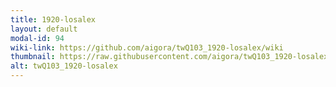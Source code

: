 ```yaml
---
title: 1920-losalex
layout: default
modal-id: 94
wiki-link: https://github.com/aigora/twQ103_1920-losalex/wiki
thumbnail: https://raw.githubusercontent.com/aigora/twQ103_1920-losalex/master/logo.png
alt: twQ103_1920-losalex
---
```

